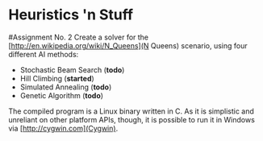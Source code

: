 Heuristics 'n Stuff
===================

#Assignment No. 2
Create a solver for the [http://en.wikipedia.org/wiki/N_Queens](N Queens) scenario, using four different AI methods:

* Stochastic Beam Search (**todo**)
* Hill Climbing (**started**)
* Simulated Annealing (**todo**)
* Genetic Algorithm (**todo**)

The compiled program is a Linux binary written in C. As it is simplistic and unreliant on other platform APIs, though, it is possible to run it in Windows via [http://cygwin.com](Cygwin).
